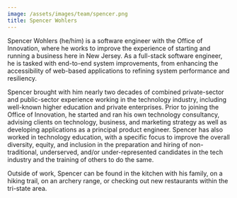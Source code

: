 ```yaml
---
image: /assets/images/team/spencer.png
title: Spencer Wohlers
---
```


Spencer Wohlers (he/him) is a software engineer with the Office of Innovation, where he works to improve the experience of starting and running a business here in New Jersey. As a full-stack software engineer, he is tasked with end-to-end system improvements, from enhancing the accessibility of web-based applications to refining system performance and resiliency.

Spencer brought with him nearly two decades of combined private-sector and public-sector experience working in the technology industry, including well-known higher education and private enterprises. Prior to joining the Office of Innovation, he started and ran his own technology consultancy, advising clients on technology, business, and marketing strategy as well as developing applications as a principal product engineer. Spencer has also worked in technology education, with a specific focus to improve the overall diversity, equity, and inclusion in the preparation and hiring of non-traditional, underserved, and/or under-represented candidates in the tech industry and the training of others to do the same.

Outside of work, Spencer can be found in the kitchen with his family, on a hiking trail, on an archery range, or checking out new restaurants within the tri-state area.